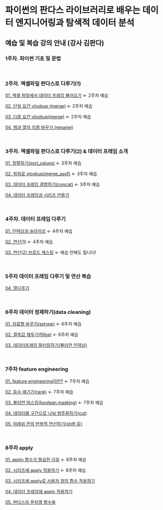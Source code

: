 # 파이썬의 판다스 라이브러리로 배우는 데이터 엔지니어링과 탐색적 데이터 분석
## 예습 및 복습 강의 안내 (강사 김판다)



### 1주차. 파이썬 기초 및 문법

<br>

### 2주차. 엑셀파일 판다스로 다루기(1)

[01. 엑셀 파일에서 데이터 프레임 불러오기](https://slid.cc/share/vdocs/엑셀-파일에서-데이터-프레임-불러오기readexcel-44d7d58826cc4d269092b36ee7eda887) ← 2주차 예습

[02. 단일 요건 vlookup (merge)](https://slid.cc/share/vdocs/단일-요건-vlookup-merge-77e570ee28514b6ab3c8ceecd38c91d3) ← 2주차 예습

[03. 다중 요건 vlookup(merge)](https://slid.cc/share/vdocs/다중-요건-vlookupmerge-78b558b01695451e9267a0188a50cc39) ← 2주차 예습

[04. 행과 열의 이름 바꾸기 (rename)](https://slid.cc/share/vdocs/행과-열의-이름-바꾸기-rename-7ce14a50a9ee4076ba7ea1548f1ebf4b)


<br>

### 3주차. 엑셀파일 판다스로 다루기(2) & 데이터 프레임 소개

[01. 정렬하기(sort_values)](https://slid.cc/share/vdocs/정렬하기sortvalues-a2aac68ef63840289dd0f1bc95b65173) ← 3주차 예습

[02. 범위로 vlookup(merge_asof)](https://slid.cc/share/vdocs/범위로-vlookupmergeasof-05735ae802b14bca8ea21d85e3f651f8) ← 3주차 예습

[03. 데이터 프레임 결합하기(concat)](https://slid.cc/share/vdocs/데이터-프레임-결합하기concat-27d7817f3ac44f7aa2dfdc30515a6cd1) ← 3주차 예습

[04. 데이터 프레임과 시리즈 만들기](https://slid.cc/share/vdocs/데이터-프레임과-시리즈-만들기-8e9c853890ac40efb63892de42400d85)

<br>

### 4주차. 데이터 프레임 다루기

[01. 인덱싱과 슬라이싱](https://slid.cc/share/vdocs/인덱싱과-슬라이싱-fa8f02469c084dc8884faacce749efa4) ← 4주차 예습

[02. 연산(1)](https://slid.cc/share/vdocs/연산1-946b7fc39ae14fbf93bca164cc8c789b) ← 4주차 예습

[03. 연산(2) 브로드 캐스팅](https://slid.cc/share/vdocs/연산2-브로드-캐스팅-34f65409820c46debbf40cbc79b08a09) ← 예습 안해도 됩니다!


<br>

### 5주차 데이터 프레임 다루기 및 연산 복습

[04. 열다루기](https://slid.cc/share/vdocs/열-다루기-6b7d71e5605c40e6bcdff3974f534c61) 

<br>

### 6주차 데이터 정제하기(data cleaning)

[01. 자료형 바꾸기(astype)](https://slid.cc/share/vdocs/자료형-바꾸기astype-8a198d95050f49cea520f858f345b982) ← 6주차 예습

[02. 결측값 채우기(fillna)](https://slid.cc/share/vdocs/결측값-채우기fillna-8fd03550fa134ce5ab5be2490f69eb48) ← 6주차 예습

[03. 데이터프레임 필터링하기(불리언 인덱싱)](https://slid.cc/share/vdocs/데이터프레임-필터링하기불리언-인덱싱-4565dbb91bc8499ea0db8e46dca5dc9e)

<br>

### 7주차 feature engineering

[01. feature engineering이란?](https://slid.cc/share/vdocs/feature-engineering이란-54d762f6eda741a08543b5cef230435a) ← 7주차 예습

[02. 등수 매기기(rank)](https://slid.cc/share/vdocs/등수-매기기rank-3de5f2ad5ef445ac8012a36ef9c31213) ← 7주차 예습

[03. 불리언 마스킹(boolean masking)](https://slid.cc/share/vdocs/불리언-마스킹boolean-masking-cd8a4d3acd7f4ac0b60861477f8e2385) ← 7주차 예습

[04. 데이터를 구간으로 나눠 범주화하기(cut)](https://slid.cc/share/vdocs/데이터를-구간으로-나눠-범주화하기-cut-03a1e616eff7479a95e5d90bef7ea887)

[05. 아래위 칸의 반복적 연산하기(shift 등)](https://slid.cc/share/vdocs/아래위-칸의-반복적-연산하기-shift-등-241e9f1996014fa4b68841a35d9e9978)


<br>

### 8주차 apply

[01. apply 함수가 필요한 이유](https://slid.cc/share/vdocs/apply-함수가-필요한-이유-487dde02f3d748f9b73f5b9afaa74641) ← 8주차 예습

[02. 시리즈에 apply 적용하기](https://slid.cc/share/vdocs/시리즈에-apply-적용하기-72e14fcd75014834bbb18dd388623096) ← 8주차 예습

[03. 시리즈에 apply로 사용자 정의 함수 적용하기](https://slid.cc/share/vdocs/시리즈에-apply로-사용자-정의-함수-적용하기-47bc0094140a473c84e61bbf15cadb1d)

[04. 데이터 프레임에 apply 적용하기](https://slid.cc/share/vdocs/데이터-프레임에-apply-적용하기-6af155bb49ae420085199e59ad5e417a)

[05. 판다스의 문자열 함수들](https://slid.cc/share/vdocs/판다스의-문자열-함수들-557f9ffaad8647bc9b91eb991df586e4)

<br>
